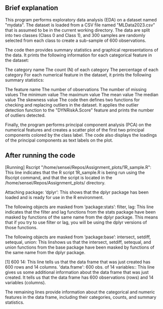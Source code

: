 ## Brief explanation

This program performs exploratory data analysis (EDA) on a dataset named "mydata". The dataset is loaded from a CSV file named "MLData2023.csv" that is assumed to be in the current working directory. The data are split into two classes (Class 0 and Class 1), and 300 samples are randomly selected from each class to create a sub-sample of 600 observations.

The code then provides summary statistics and graphical representations of the data. It prints the following information for each categorical feature in the dataset:

The category name
The count (N) of each category
The percentage of each category
For each numerical feature in the dataset, it prints the following summary statistics:

The feature name
The number of observations
The number of missing values
The minimum value
The maximum value
The mean value
The median value
The skewness value
The code then defines two functions for checking and replacing outliers in the dataset. It applies the outlier detection function to the "DYNRiskA.Score" feature and prints the number of outliers detected.

Finally, the program performs principal component analysis (PCA) on the numerical features and creates a scatter plot of the first two principal components colored by the class label. The code also displays the loadings of the principal components as text labels on the plot.

## After running the code

[Running] Rscript "/home/sensei/Repos/Assignment_plots/1R_sample.R": This line indicates that the R script 1R_sample.R is being run using the Rscript command, and that the script is located in the /home/sensei/Repos/Assignment_plots/ directory.

Attaching package: ‘dplyr’: This shows that the dplyr package has been loaded and is ready for use in the R environment.

The following objects are masked from ‘package:stats’: filter, lag: This line indicates that the filter and lag functions from the stats package have been masked by functions of the same name from the dplyr package. This means that if you try to use filter or lag, you will be using the dplyr versions of those functions.

The following objects are masked from ‘package:base’: intersect, setdiff, setequal, union: This linshows us that the intersect, setdiff, setequal, and union functions from the base package have been masked by functions of the same name from the dplyr package.

[1] 600 14: This line tells us that the data frame that was just created has 600 rows and 14 columns.
'data.frame': 600 obs. of 14 variables:: This line gives us some additional information about the data frame that was just created. It tells us that the data frame has 600 observations (rows) and 14 variables (columns).

The remaining lines provide information about the categorical and numeric features in the data frame, including their categories, counts, and summary statistics.
